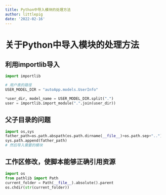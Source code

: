 ```yaml
---
title: Python中导入模块的处理方法
author: littlepig
date: '2022-02-16'
---
```


# 关于Python中导入模块的处理方法

## 利用importlib导入 
```python
import importlib

# 用户表的路径
USER_MODEL_DIR = "autoApp.models.UserInfo"

*user_dir, model_name = USER_MODEL_DIR.split(".")
user = importlib.import_module(".".join(user_dir))
```

## 父子目录的问题
```python
import os,sys
father_path=os.path.abspath(os.path.dirname(__file__)+os.path.sep+"..")
sys.path.append(father_path)
# 然后导入需要的模块
```

## 工作区修改，使脚本能够正确引用资源
```python
import os
from pathlib import Path
current_folder = Path(__file__).absolute().parent
os.chdir(str(current_folder))
```
